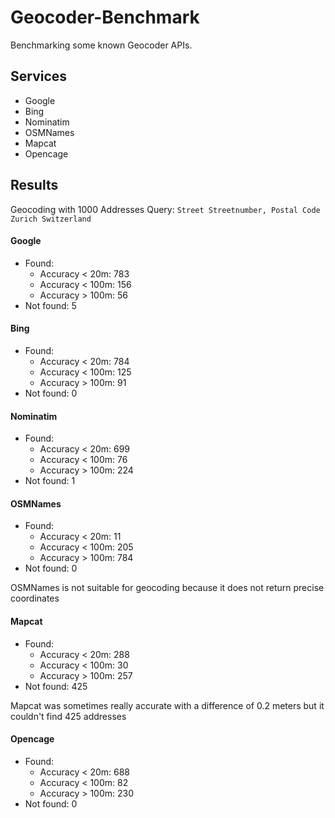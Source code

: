 # Geocoder-Benchmark
Benchmarking some known Geocoder APIs.

## Services

* Google
* Bing
* Nominatim
* OSMNames
* Mapcat
* Opencage

## Results

Geocoding with 1000 Addresses
Query:  `Street Streetnumber, Postal Code Zurich Switzerland`

#### Google

* Found:
    * Accuracy < 20m: 783
    * Accuracy < 100m: 156
    * Accuracy > 100m: 56
* Not found: 5

#### Bing

* Found:
    * Accuracy < 20m: 784
    * Accuracy < 100m: 125
    * Accuracy > 100m: 91
* Not found: 0

#### Nominatim

* Found:
    * Accuracy < 20m: 699
    * Accuracy < 100m: 76
    * Accuracy > 100m: 224
* Not found: 1

#### OSMNames

* Found:
    * Accuracy < 20m: 11
    * Accuracy < 100m: 205
    * Accuracy > 100m: 784
* Not found: 0

OSMNames is not suitable for geocoding because it does not return precise coordinates

#### Mapcat

* Found:
    * Accuracy < 20m: 288
    * Accuracy < 100m: 30
    * Accuracy > 100m: 257
* Not found: 425

Mapcat was sometimes really accurate with a difference of 0.2 meters but it couldn't find 425 addresses

#### Opencage

* Found:
    * Accuracy < 20m: 688
    * Accuracy < 100m: 82
    * Accuracy > 100m: 230
* Not found: 0
